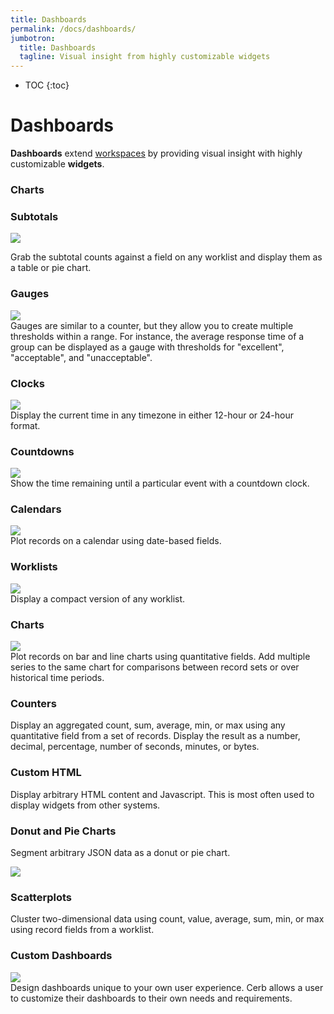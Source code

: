 ```yaml
---
title: Dashboards
permalink: /docs/dashboards/
jumbotron:
  title: Dashboards
  tagline: Visual insight from highly customizable widgets
---
```


* TOC
{:toc}

# Dashboards

**Dashboards** extend [workspaces](/docs/workspaces/) by providing visual insight with highly customizable **widgets**.



### Charts
 
### Subtotals
<div>
<img src="/assets/images/docs/getting-started/subtotals_table.png" class="screenshot">
</div>

Grab the subtotal counts against a field on any worklist and display them as a table or pie chart.

### Gauges
<div>
<img src="/assets/images/docs/getting-started/gauge.png" class="screenshot">
</div>
Gauges are similar to a counter, but they allow you to create multiple thresholds within a range.  For instance, the average response time of a group can be displayed as a gauge with thresholds for "excellent", "acceptable", and "unacceptable".

### Clocks
<div>
<img src="/assets/images/docs/getting-started/clock.png" class="screenshot">
</div>
Display the current time in any timezone in either 12-hour or 24-hour format.

### Countdowns
<div>
<img src="/assets/images/docs/getting-started/countdown.png" class="screenshot">
</div>
Show the time remaining until a particular event with a countdown clock.

### Calendars
<div>
<img src="/assets/images/docs/getting-started/calendar.png" class="screenshot">
</div>
Plot records on a calendar using date-based fields.

### Worklists
<div>
<img src="/assets/images/docs/getting-started/worklists.png" class="screenshot">
</div>
Display a compact version of any worklist.

### Charts
<div>
<img src="/assets/images/docs/getting-started/chart.png" class="screenshot">
</div>
Plot records on bar and line charts using quantitative fields.  Add multiple series to the same chart for comparisons between record sets or over historical time periods.

### Counters

Display an aggregated count, sum, average, min, or max using any quantitative field from a set of records. Display the result as a number, decimal, percentage, number of seconds, minutes, or bytes.

### Custom HTML

Display arbitrary HTML content and Javascript.  This is most often used to display widgets from other systems.


### Donut and Pie Charts

Segment arbitrary JSON data as a donut or pie chart.
<div>
<img src="/assets/images/docs/getting-started/pie-donutchart.png" class="screenshot">
</div>

### Scatterplots

Cluster two-dimensional data using count, value, average, sum, min, or max using record fields from a worklist.

### Custom Dashboards
<div>
<img src="/assets/images/docs/getting-started/customdashboard.png" class="screenshot"/>
</div>
Design dashboards unique to your own user experience. Cerb allows a user to customize their 
dashboards to their own needs and requirements.
